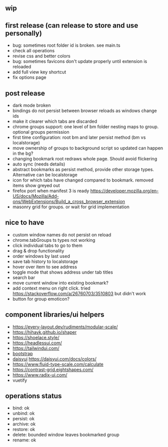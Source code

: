 ## wip

## first release (can release to store and use personally)
- bug: sometimes root folder id is broken. see main.ts
- check all operations
- revise css and better colors
- bug: sometimes favicons don't update properly until extension is reloaded
- add full view key shortcut
- fix options page

## post release
- dark mode broken
- bindings do not persist between browser reloads as windows change ids
- make it clearer which tabs are discarded
- chrome groups support: one level of bm folder nesting maps to group. optional groups permission
- first time configuration: root bm and later persist method (bm vs localstorage)
- move ownership of groups to background script so updated can happen in the bg?
- changing bookmark root redraws whole page. Should avoid flickering
- auto sync (needs details)
- abstract bookmarks as persist method, provide other storage types. Alternative can be localstorage
- icon for which tabs have changed compared to bookmark. removed items show greyed out
- firefox port when manifest 3 is ready https://developer.mozilla.org/en-US/docs/Mozilla/Add-ons/WebExtensions/Build_a_cross_browser_extension
- masonry grid for groups. or wait for grid implementation

## nice to have
- custom window names do not persist on reload
- chrome.tabGroups ts types not working
- click individual tabs to go to them
- drag & drop functionality
- order windows by last used
- save tab history to localstorage
- hover over item to see address
- toggle mode that shows address under tab titles
- search bar
- move current window into existing bookmark?
- add context menu on right click. tried https://stackoverflow.com/a/26760703/3510803 but didn't work 
- button for group emoticon?
  
## component libraries/ui helpers
- https://every-layout.dev/rudiments/modular-scale/
- https://hihayk.github.io/shaper
- https://shoelace.style/
- https://headlessui.com/
- https://tailwindui.com/
- [bootstrap](https://getbootstrap.com/docs/5.3/examples/)
- [daisyui](https://daisyui.com/theme-generator/) https://daisyui.com/docs/colors/
- https://www.fluid-type-scale.com/calculate
- https://contrast-grid.eightshapes.com/
- https://www.radix-ui.com/
- vuetify


## operations status
- bind: ok
- unbind: ok
- persist: ok
- archive: ok
- restore: ok
- delete: bounded window leaves bookmarked group
- rename: ok
